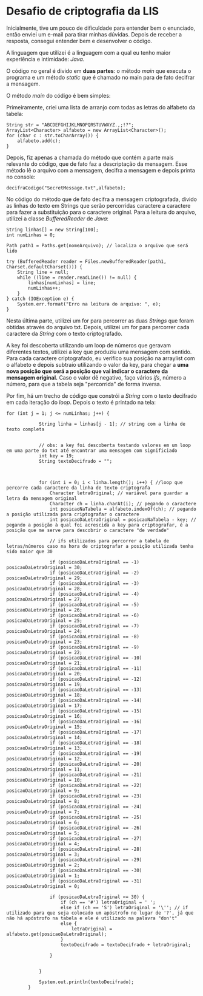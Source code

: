 # Desafio de criptografia da LIS

Inicialmente, tive um pouco de dificuldade para entender bem o enunciado, então enviei um e-mail para tirar minhas dúvidas.
Depois de receber a resposta, consegui entender bem e desenvolver o código. 

A linguagem que utilizei é a linguagem com a qual eu tenho maior experiência e intimidade: *Java*.

O código no geral é divido em **duas partes**: o método *main* que executa o programa e um método *static* que é chamado no main para de fato decifrar a mensagem.

O método *main* do código é bem simples:

Primeiramente, criei uma lista de arranjo com todas as letras do alfabeto da tabela:
```
String str = "ABCDEFGHIJKLMNOPQRSTUVWXYZ.,;!?";
ArrayList<Character> alfabeto = new ArrayList<Character>();
for (char c : str.toCharArray()) {
    alfabeto.add(c);
}
```

Depois, fiz apenas a chamada do método que contém a parte mais relevante do código, que de fato faz a descriptação da mensagem. Esse método lê o arquivo com a mensagem, decifra a mensagem e depois printa no console:

```
decifraCodigo("SecretMessage.txt",alfabeto);
```

No código do método que de fato decifra a mensagem criptografada, divido as linhas do texto em Strings que serão percorridas caractere a caractere para fazer a substituição para o caractere original.
Para a leitura do arquivo, utilizei a classe *BufferedReader* de *Java*:

```
String linhas[] = new String[100];
int numLinhas = 0;

Path path1 = Paths.get(nomeArquivo); // localiza o arquivo que será lido

try (BufferedReader reader = Files.newBufferedReader(path1, Charset.defaultCharset())) {
    String line = null;
    while ((line = reader.readLine()) != null) {
        linhas[numLinhas] = line;
        numLinhas++;
    }
} catch (IOException e) {
    System.err.format("Erro na leitura do arquivo: ", e);
}
```


Nesta última parte, utilizei um for para percorrer as duas *Strings* que foram obtidas através do arquivo txt.
Depois, utilizei um for para percorrer cada caractere da *String* com o texto criptografado.

A key foi descoberta utilizando um loop de números que geravam diferentes textos, utilizei a key que produziu uma mensagem com sentido.
Para cada caractere criptografado, eu verifico sua posição na arraylist com o alfabeto e depois subtraio utilizando o valor da key, para chegar a **uma nova posição que será a posição que vai indicar o caractere da mensagem original.**
Caso o valor dê negativo, faço vários *ifs*, número a número, para que a tabela seja "percorrida" de forma inversa.

Por fim, há um trecho de código que constrói a *String* com o texto decifrado em cada iteração do *loop*. Depois o texto é printado na tela:
```
for (int j = 1; j <= numLinhas; j++) {

            String linha = linhas[j - 1]; // string com a linha de texto completa


            // obs: a key foi descoberta testando valores em um loop em uma parte do txt até encontrar uma mensagem com significiado
            int key = 19;
            String textoDecifrado = "";



            for (int i = 0; i < linha.length(); i++) { //loop que percorre cada caractere da linha de texto criptografa
                Character letraOriginal; // variável para guardar a letra da mensagem original
                Character ch = linha.charAt(i); // pegando o caractere
                int posicaoNaTabela = alfabeto.indexOf(ch); // pegando a posição utilizada para criptografar o caractere
                int posicaoDaLetraOriginal = posicaoNaTabela - key; // pegando a posição à qual foi acrescida a key para criptografar, é a posição que me serve para descobrir o caractere "de verdade"

                // ifs utilizados para percorrer a tabela de letras/números caso na hora de criptografar a posição utilizada tenha sido maior que 30

                if (posicaoDaLetraOriginal == -1) posicaoDaLetraOriginal = 30;
                if (posicaoDaLetraOriginal == -2) posicaoDaLetraOriginal = 29;
                if (posicaoDaLetraOriginal == -3) posicaoDaLetraOriginal = 28;
                if (posicaoDaLetraOriginal == -4) posicaoDaLetraOriginal = 27;
                if (posicaoDaLetraOriginal == -5) posicaoDaLetraOriginal = 26;
                if (posicaoDaLetraOriginal == -6) posicaoDaLetraOriginal = 25;
                if (posicaoDaLetraOriginal == -7) posicaoDaLetraOriginal = 24;
                if (posicaoDaLetraOriginal == -8) posicaoDaLetraOriginal = 23;
                if (posicaoDaLetraOriginal == -9) posicaoDaLetraOriginal = 22;
                if (posicaoDaLetraOriginal == -10) posicaoDaLetraOriginal = 21;
                if (posicaoDaLetraOriginal == -11) posicaoDaLetraOriginal = 20;
                if (posicaoDaLetraOriginal == -12) posicaoDaLetraOriginal = 19;
                if (posicaoDaLetraOriginal == -13) posicaoDaLetraOriginal = 18;
                if (posicaoDaLetraOriginal == -14) posicaoDaLetraOriginal = 17;
                if (posicaoDaLetraOriginal == -15) posicaoDaLetraOriginal = 16;
                if (posicaoDaLetraOriginal == -16) posicaoDaLetraOriginal = 15;
                if (posicaoDaLetraOriginal == -17) posicaoDaLetraOriginal = 14;
                if (posicaoDaLetraOriginal == -18) posicaoDaLetraOriginal = 13;
                if (posicaoDaLetraOriginal == -19) posicaoDaLetraOriginal = 12;
                if (posicaoDaLetraOriginal == -20) posicaoDaLetraOriginal = 11;
                if (posicaoDaLetraOriginal == -21) posicaoDaLetraOriginal = 10;
                if (posicaoDaLetraOriginal == -22) posicaoDaLetraOriginal = 9;
                if (posicaoDaLetraOriginal == -23) posicaoDaLetraOriginal = 8;
                if (posicaoDaLetraOriginal == -24) posicaoDaLetraOriginal = 7;
                if (posicaoDaLetraOriginal == -25) posicaoDaLetraOriginal = 6;
                if (posicaoDaLetraOriginal == -26) posicaoDaLetraOriginal = 5;
                if (posicaoDaLetraOriginal == -27) posicaoDaLetraOriginal = 4;
                if (posicaoDaLetraOriginal == -28) posicaoDaLetraOriginal = 3;
                if (posicaoDaLetraOriginal == -29) posicaoDaLetraOriginal = 2;
                if (posicaoDaLetraOriginal == -30) posicaoDaLetraOriginal = 1;
                if (posicaoDaLetraOriginal == -31) posicaoDaLetraOriginal = 0;

                if (posicaoDaLetraOriginal <= 30) {
                    if (ch == '#') letraOriginal = ' ';
                    else if (ch == 'S') letraOriginal = '\''; // if utilizado para que seja colocado um apóstrofo no lugar de '?', já que não há apóstrofo na tabela e ele é utilizado na palavra "don't"
                    else {
                        letraOriginal = alfabeto.get(posicaoDaLetraOriginal);
                    }
                    textoDecifrado = textoDecifrado + letraOriginal;

                }


            }

            System.out.println(textoDecifrado);
        }
```





